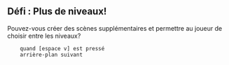 ## Défi : Plus de niveaux!
Pouvez-vous créer des scènes supplémentaires et permettre au joueur de choisir entre les niveaux?

```blocks
	quand [espace v] est pressé
	arrière-plan suivant
```

